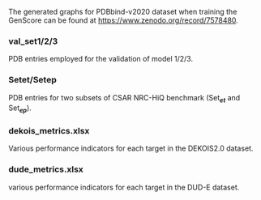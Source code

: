 The generated graphs for PDBbind-v2020 dataset when training the GenScore can be found at https://www.zenodo.org/record/7578480.

### val_set1/2/3 
PDB entries employed for the validation of model 1/2/3.

### Setet/Setep 
PDB entries for two subsets of CSAR NRC-HiQ benchmark (Set<sub>___et___</sub> and Set<sub>___ep___</sub>).

### dekois_metrics.xlsx
Various performance indicators for each target in the DEKOIS2.0 dataset.

### dude_metrics.xlsx
various performance indicators for each target in the DUD-E dataset.
